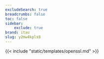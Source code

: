 ```yaml
---
excludeSearch: true
breadcrumbs: false
toc: false
sidebar:
    exclude: true
brand: itau
slug: y2mw4kplx8
---
```

{{< include "static/templates/openssl.md" >}}